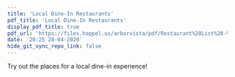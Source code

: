 ```yaml
---
title: 'Local Dine-In Restaurants'
pdf_title: 'Local Dine-In Restaurants'
display_pdf_title: true
pdf_url: 'https://files.hoppel.us/arborvista/pdf/Restaurant%20List%20-%2003.17_3.pdf'
date: '20:25 28-04-2020'
hide_git_sync_repo_link: false
---
```


Try out the places for a local dine-in experience!